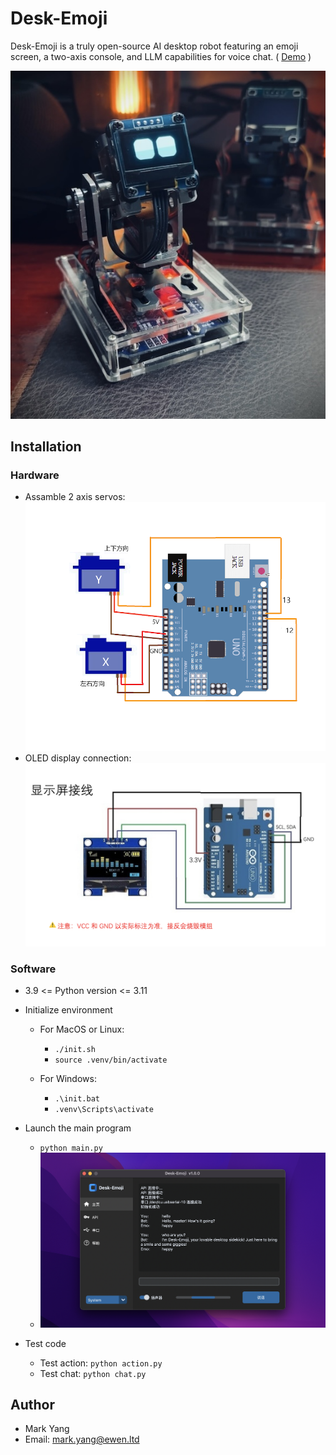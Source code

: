 # Desk-Emoji

Desk-Emoji is a truly open-source AI desktop robot featuring an emoji screen, a two-axis console, and LLM capabilities for voice chat. ( [Demo](https://www.bilibili.com/video/BV1GnsdePEaz/) )

![](images/photo.jpg "photo")

## Installation

### Hardware

* Assamble 2 axis servos:
  ![img](images/servo.png "servo")
* OLED display connection:
  ![img](images/oled.png "oled")

### Software

* 3.9 <= Python version <= 3.11
* Initialize environment

  * For MacOS or Linux:

    * `./init.sh`
    * `source .venv/bin/activate`
  * For Windows:

    * `.\init.bat`
    * `.venv\Scripts\activate`
* Launch the main program

  * `python main.py`
  * ![1730990829645](images/gui.png)
* Test code

  * Test action: `python action.py`
  * Test chat:  `python chat.py`

## Author

* Mark Yang
* Email: mark.yang@ewen.ltd
